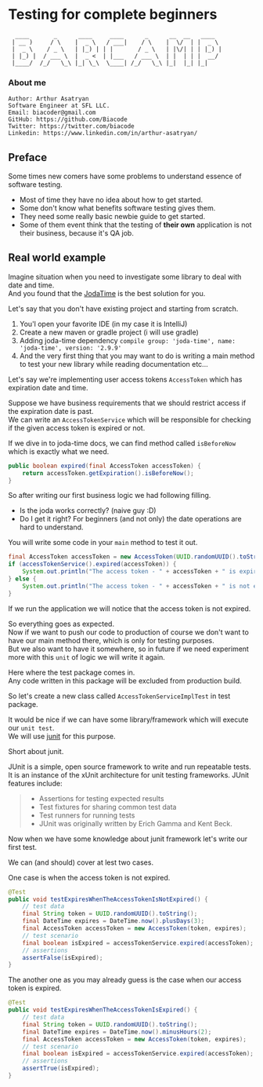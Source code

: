 # Testing for complete beginners

```
  ____       _      ____     ____      _      __  __   ____  
 | __ )     / \    |  _ \   / ___|    / \    |  \/  | |  _ \
 |  _ \    / _ \   | |_) | | |       / _ \   | |\/| | | |_) |
 | |_) |  / ___ \  |  _ <  | |___   / ___ \  | |  | | |  __/
 |____/  /_/   \_\ |_| \_\  \____| /_/   \_\ |_|  |_| |_|    

```
### About me
```
Author: Arthur Asatryan
Software Engineer at SFL LLC.
Email: biacoder@gmail.com
GitHub: https://github.com/Biacode
Twitter: https://twitter.com/biacode
Linkedin: https://www.linkedin.com/in/arthur-asatryan/
```

## Preface
Some times new comers have some problems to understand essence of software testing.
* Most of time they have no idea about how to get started.
* Some don't know what benefits software testing gives them.
* They need some really basic newbie guide to get started.
* Some of them event think that the testing of **their own** application is not their business, because it's QA job.

## Real world example
Imagine situation when you need to investigate some library to deal with date and time.\
And you found that the [JodaTime](http://www.joda.org/joda-time/) is the best solution for you.

Let's say that you don't have existing project and starting from scratch.
1. You'l open your favorite IDE (in my case it is IntelliJ)
2. Create a new maven or gradle project (i will use gradle)
3. Adding joda-time dependency `compile group: 'joda-time', name: 'joda-time', version: '2.9.9'`
4. And the very first thing that you may want to do is writing a main method to test your new library while reading documentation etc...

Let's say we're implementing user access tokens `AccessToken` which has expiration date and time.

Suppose we have business requirements that we should restrict access if the expiration date is past.\
We can write an `AccessTokenService` which will be responsible for checking if the given access token is expired or not.

If we dive in to joda-time docs, we can find method called `isBeforeNow` which is exactly what we need.

```java
public boolean expired(final AccessToken accessToken) {
    return accessToken.getExpiration().isBeforeNow();
}
```

So after writing our first business logic we had following filling.

* Is the joda works correctly? (naive guy :D)
* Do I get it right? For beginners (and not only) the date operations are hard to understand.

You will write some code in your `main` method to test it out.

```java
final AccessToken accessToken = new AccessToken(UUID.randomUUID().toString(), DateTime.now().plusDays(3));
if (accessTokenService().expired(accessToken)) {
    System.out.println("The access token - " + accessToken + " is expired.");
} else {
    System.out.println("The access token - " + accessToken + " is not expired.");
}
```

If we run the application we will notice that the access token is not expired.

So everything goes as expected.\
Now if we want to push our code to production of course we don't want to have our main method there,
which is only for testing purposes.\
But we also want to have it somewhere, so in future if we need experiment more with this `unit` of logic we will write it again.

Here where the test package comes in.\
Any code written in this package will be excluded from production build.

So let's create a new class called `AccessTokenServiceImplTest` in test package.

It would be nice if we can have some library/framework which will execute our `unit test`.\
We will use [junit](http://junit.org/junit4/faq.html#overview_1) for this purpose.

Short about junit.

JUnit is a simple, open source framework to write and run repeatable tests. It is an instance of the xUnit architecture for unit testing frameworks. JUnit features include:
> * Assertions for testing expected results
> * Test fixtures for sharing common test data
> * Test runners for running tests
> * JUnit was originally written by Erich Gamma and Kent Beck.

Now when we have some knowledge about junit framework let's write our first test.

We can (and should) cover at lest two cases.

One case is when the access token is not expired.
```java
@Test
public void testExpiresWhenTheAccessTokenIsNotExpired() {
    // test data
    final String token = UUID.randomUUID().toString();
    final DateTime expires = DateTime.now().plusDays(3);
    final AccessToken accessToken = new AccessToken(token, expires);
    // test scenario
    final boolean isExpired = accessTokenService.expired(accessToken);
    // assertions
    assertFalse(isExpired);
}
```

The another one as you may already guess is the case when our access token is expired.
```java
@Test
public void testExpiresWhenTheAccessTokenIsExpired() {
    // test data
    final String token = UUID.randomUUID().toString();
    final DateTime expires = DateTime.now().minusHours(2);
    final AccessToken accessToken = new AccessToken(token, expires);
    // test scenario
    final boolean isExpired = accessTokenService.expired(accessToken);
    // assertions
    assertTrue(isExpired);
}
```

